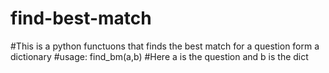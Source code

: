# find-best-match
#This is a python functuons that finds the best match for a question form a dictionary
#usage: find_bm(a,b)
#Here a is the question and b is the dict
